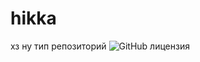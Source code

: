 # hikka
хз ну тип репозиторий
![GitHub лицензия](https://img.shields.io/github/license/werpyock/werpyock)
